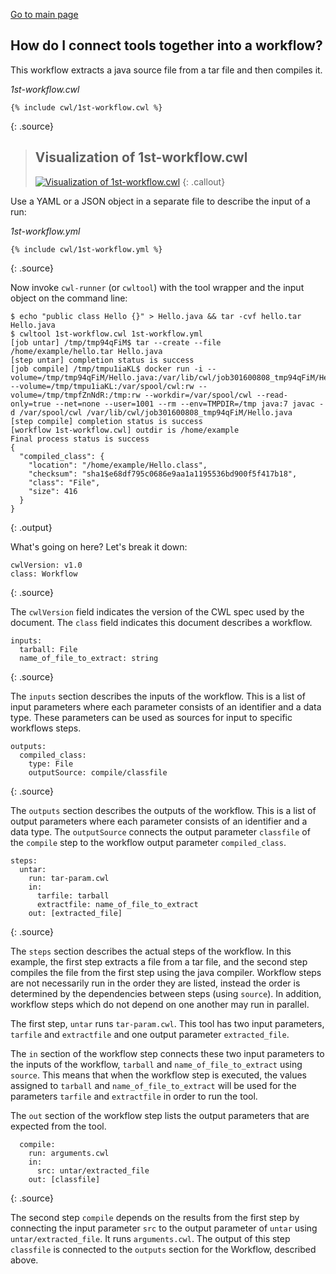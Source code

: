 
[Go to main page](../README.md)

## How do I connect tools together into a workflow?

This workflow extracts a java source file from a tar file and then compiles it.

*1st-workflow.cwl*

~~~
{% include cwl/1st-workflow.cwl %}
~~~
{: .source}

> ## Visualization of 1st-workflow.cwl
> <a href="https://view.commonwl.org/workflows/github.com/common-workflow-language/user_guide/blob/gh-pages/_includes/cwl/21-1st-workflow/1st-workflow.cwl"><img src="https://view.commonwl.org/graph/svg/github.com/common-workflow-language/user_guide/blob/gh-pages/_includes/cwl/21-1st-workflow/1st-workflow.cwl" alt="Visualization of 1st-workflow.cwl" /></a>
{: .callout}

Use a YAML or a JSON object in a separate file to describe the input of a run:

*1st-workflow.yml*

~~~
{% include cwl/1st-workflow.yml %}
~~~
{: .source}

Now invoke `cwl-runner` (or `cwltool`) with the tool wrapper and the input object on the
command line:

~~~
$ echo "public class Hello {}" > Hello.java && tar -cvf hello.tar Hello.java
$ cwltool 1st-workflow.cwl 1st-workflow.yml
[job untar] /tmp/tmp94qFiM$ tar --create --file /home/example/hello.tar Hello.java
[step untar] completion status is success
[job compile] /tmp/tmpu1iaKL$ docker run -i --volume=/tmp/tmp94qFiM/Hello.java:/var/lib/cwl/job301600808_tmp94qFiM/Hello.java:ro --volume=/tmp/tmpu1iaKL:/var/spool/cwl:rw --volume=/tmp/tmpfZnNdR:/tmp:rw --workdir=/var/spool/cwl --read-only=true --net=none --user=1001 --rm --env=TMPDIR=/tmp java:7 javac -d /var/spool/cwl /var/lib/cwl/job301600808_tmp94qFiM/Hello.java
[step compile] completion status is success
[workflow 1st-workflow.cwl] outdir is /home/example
Final process status is success
{
  "compiled_class": {
    "location": "/home/example/Hello.class",
    "checksum": "sha1$e68df795c0686e9aa1a1195536bd900f5f417b18",
    "class": "File",
    "size": 416
  }
}
~~~
{: .output}

What's going on here?  Let's break it down:

~~~
cwlVersion: v1.0
class: Workflow
~~~
{: .source}

The `cwlVersion` field indicates the version of the CWL spec used by the
document.  The `class` field indicates this document describes a workflow.


~~~
inputs:
  tarball: File
  name_of_file_to_extract: string
~~~
{: .source}

The `inputs` section describes the inputs of the workflow.  This is a
list of input parameters where each parameter consists of an identifier
and a data type.  These parameters can be used as sources for input to
specific workflows steps.

~~~
outputs:
  compiled_class:
    type: File
    outputSource: compile/classfile
~~~
{: .source}

The `outputs` section describes the outputs of the workflow.  This is a
list of output parameters where each parameter consists of an identifier
and a data type.  The `outputSource` connects the output parameter `classfile`
of the `compile` step to the workflow output parameter `compiled_class`.

~~~
steps:
  untar:
    run: tar-param.cwl
    in:
      tarfile: tarball
      extractfile: name_of_file_to_extract
    out: [extracted_file]
~~~
{: .source}

The `steps` section describes the actual steps of the workflow.  In this
example, the first step extracts a file from a tar file, and the second
step compiles the file from the first step using the java compiler.
Workflow steps are not necessarily run in the order they are listed,
instead the order is determined by the dependencies between steps (using
`source`).  In addition, workflow steps which do not depend on one
another may run in parallel.

The first step, `untar` runs `tar-param.cwl`.
This tool has two input parameters, `tarfile` and `extractfile` and one output
parameter `extracted_file`.

The ``in`` section of the workflow step connects these two input parameters to
the inputs of the workflow, `tarball` and `name_of_file_to_extract` using
`source`.  This means that when the workflow step is executed, the values
assigned to `tarball` and `name_of_file_to_extract` will be used for the
parameters `tarfile` and `extractfile` in order to run the tool.

The `out` section of the workflow step lists the output parameters that are
expected from the tool.

~~~
  compile:
    run: arguments.cwl
    in:
      src: untar/extracted_file
    out: [classfile]
~~~
{: .source}

The second step `compile` depends on the results from the first step by
connecting the input parameter `src` to the output parameter of `untar` using
`untar/extracted_file`.  It runs `arguments.cwl`.
The output of this step `classfile` is connected to the
`outputs` section for the Workflow, described above.
